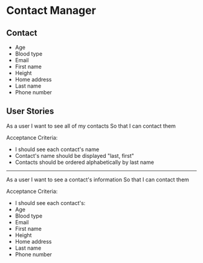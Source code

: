 # Contact Manager

## Contact

- Age
- Blood type
- Email
- First name
- Height
- Home address
- Last name
- Phone number

## User Stories

As a user
I want to see all of my contacts
So that I can contact them

Acceptance Criteria:

- I should see each contact's name
- Contact's name should be displayed "last, first"
- Contacts should be ordered alphabetically by last name

---

As a user
I want to see a contact's information
So that I can contact them

Acceptance Criteria:

 - I should see each contact's:
  - Age
  - Blood type
  - Email
  - First name
  - Height
  - Home address
  - Last name
  - Phone number
